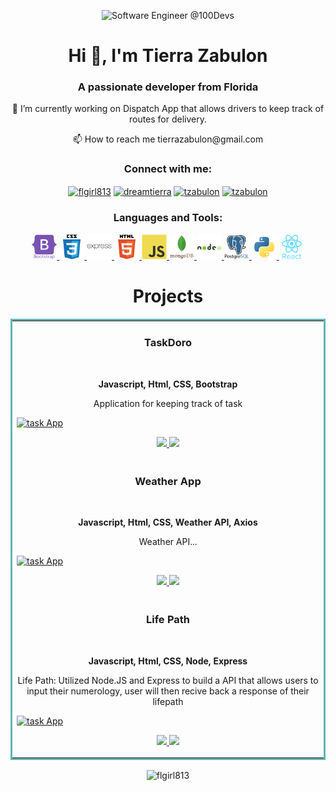 <div align ="center">


![Software Engineer @100Devs](https://github.com/flgirl813/portfolio/blob/main/resources/Tierra%20Zabulon%20(1).png?raw=true)



<h1 align="center">Hi 👋, I'm Tierra Zabulon</h1>
<h3 align="center">A passionate developer from Florida</h3>



  <p>🔭 I’m currently working on Dispatch App that allows drivers to keep track of routes for delivery. </p>
<p>📫 How to reach me tierrazabulon@gmail.com</p>

<h3 align="center">Connect with me:</h3>
<p align="center">
<a href="https://dev.to/flgirl813" target="blank"><img align="center" src="https://raw.githubusercontent.com/rahuldkjain/github-profile-readme-generator/master/src/images/icons/Social/devto.svg" alt="flgirl813" height="30" width="40" /></a>
<a href="https://twitter.com/dreamtierra" target="blank"><img align="center" src="https://raw.githubusercontent.com/rahuldkjain/github-profile-readme-generator/master/src/images/icons/Social/twitter.svg" alt="dreamtierra" height="30" width="40" /></a>
<a href="https://linkedin.com/in/tzabulon" target="blank"><img align="center" src="https://raw.githubusercontent.com/rahuldkjain/github-profile-readme-generator/master/src/images/icons/Social/linked-in-alt.svg" alt="tzabulon" height="30" width="40" /></a>
<a href="https://www.leetcode.com/tzabulon" target="blank"><img align="center" src="https://raw.githubusercontent.com/rahuldkjain/github-profile-readme-generator/master/src/images/icons/Social/leet-code.svg" alt="tzabulon" height="30" width="40" /></a>
</p>

<h3 align="center">Languages and Tools:</h3>
<p align="center"> <a href="https://getbootstrap.com" target="_blank" rel="noreferrer"> <img src="https://raw.githubusercontent.com/devicons/devicon/master/icons/bootstrap/bootstrap-plain-wordmark.svg" alt="bootstrap" width="40" height="40"/> </a> <a href="https://www.w3schools.com/css/" target="_blank" rel="noreferrer"> <img src="https://raw.githubusercontent.com/devicons/devicon/master/icons/css3/css3-original-wordmark.svg" alt="css3" width="40" height="40"/> </a> <a href="https://expressjs.com" target="_blank" rel="noreferrer"> <img src="https://raw.githubusercontent.com/devicons/devicon/master/icons/express/express-original-wordmark.svg" alt="express" width="40" height="40"/> </a> <a href="https://www.w3.org/html/" target="_blank" rel="noreferrer"> <img src="https://raw.githubusercontent.com/devicons/devicon/master/icons/html5/html5-original-wordmark.svg" alt="html5" width="40" height="40"/> </a> <a href="https://developer.mozilla.org/en-US/docs/Web/JavaScript" target="_blank" rel="noreferrer"> <img src="https://raw.githubusercontent.com/devicons/devicon/master/icons/javascript/javascript-original.svg" alt="javascript" width="40" height="40"/> </a> <a href="https://www.mongodb.com/" target="_blank" rel="noreferrer"> <img src="https://raw.githubusercontent.com/devicons/devicon/master/icons/mongodb/mongodb-original-wordmark.svg" alt="mongodb" width="40" height="40"/> </a> <a href="https://nodejs.org" target="_blank" rel="noreferrer"> <img src="https://raw.githubusercontent.com/devicons/devicon/master/icons/nodejs/nodejs-original-wordmark.svg" alt="nodejs" width="40" height="40"/> </a> <a href="https://www.postgresql.org" target="_blank" rel="noreferrer"> <img src="https://raw.githubusercontent.com/devicons/devicon/master/icons/postgresql/postgresql-original-wordmark.svg" alt="postgresql" width="40" height="40"/> </a> <a href="https://www.python.org" target="_blank" rel="noreferrer"> <img src="https://raw.githubusercontent.com/devicons/devicon/master/icons/python/python-original.svg" alt="python" width="40" height="40"/> </a> <a href="https://reactjs.org/" target="_blank" rel="noreferrer"> <img src="https://raw.githubusercontent.com/devicons/devicon/master/icons/react/react-original-wordmark.svg" alt="react" width="40" height="40"/> </a> </p>
<h1 align="center">Projects</h1>
<table bordercolor="#66b2b2">
  
 
 
  <tr>
    <td width="25%" valign="top">
      <h3 align="center">TaskDoro</h3>
        <br />
      <p align="center"><strong>Javascript, Html, CSS, Bootstrap</strong> </p>
 <p align="center">  Application for keeping track of task</p>
        <a target="_blank" href="http://net">
            <img src="https://github.com/flgirl813/final-project/blob/main/Webp.net-gifmaker.gif" width="100%" alt="task App"/>
        </a>
        <br />
        <p align="center">
          
  <a href="https://github.com/" target="_blank">
    <img src="https://img.shields.io/static/v1?label=|&message=REPO&color=88CDD1&style=plastic&logo=github&logo-color=white"/>
  </a>  
  <a href="http://" target="_blank">
    <img src="https://img.shields.io/static/v1?label=|&message=WEBSITE&color=88CDD1&style=plastic&logo=wordpress&logo-color=white"/>
  </a>
      </p>
        
  
    
   
  </tr>
    </td>
  <tr>
    <td width="25%" valign="top">
      <h3 align="center">Weather App</h3>
        <br />
      <p align="center"><strong>Javascript, Html, CSS, Weather API, Axios</strong> </p>
 <p align="center"> Weather API...</p>
        <a target="_blank" href="http://">
            <img src="https://github.com/flgirl813/portfolio/blob/main/resources/Webp.net-gifmaker%20(1).gif" width="100%" alt="task App"/>
        </a>
        <br />
        <p align="center">
          
  <a href="https://github.com/" target="_blank">
    <img src="https://img.shields.io/static/v1?label=|&message=REPO&color=88CDD1&style=plastic&logo=github&logo-color=white"/>
  </a>  
  <a href="http://" target="_blank">
    <img src="https://img.shields.io/static/v1?label=|&message=WEBSITE&color=88CDD1&style=plastic&logo=wordpress&logo-color=white"/>
  </a>
    
   
    
   
  </tr>
   </td>
  
  <tr>
    <td width="25%" valign="top">
      <h3 align="center">Life Path</h3>
        <br />
        </p>
  <p align="center"><strong>Javascript, Html, CSS, Node, Express</strong> </p>
 <p align="center"> Life Path: Utilized Node.JS and Express to build a API that allows users to input their numerology, user will then recive back a response of their lifepath</p>
        <a target="_blank" href="http://">
            <img src="https://github.com/flgirl813/portfolio/blob/main/resources/Webp.net-lifepath.gif" width="100%" alt="task App"/>
        </a>
        <br />
        <p align="center">
          
  <a href="https://github.com/" target="_blank">
    <img src="https://img.shields.io/static/v1?label=|&message=REPO&color=88CDD1&style=plastic&logo=github&logo-color=white"/>
  </a>  
  <a href="https://lifepaths.netlify.app/" target="_blank">
    <img src="https://img.shields.io/static/v1?label=|&message=WEBSITE&color=88CDD1&style=plastic&logo=wordpress&logo-color=white"/>
  </a>
    
  
    
   
  </tr>
    </td>
</table>

<p><img align="center" src="https://github-readme-streak-stats.herokuapp.com/?user=flgirl813&" alt="flgirl813" /></p>
  
  </div>
